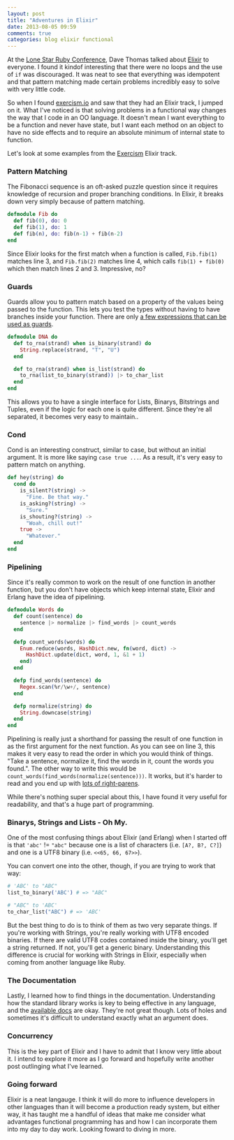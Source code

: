 ```yaml
---
layout: post
title: "Adventures in Elixir"
date: 2013-08-05 09:59
comments: true
categories: blog elixir functional
---
```


At the [Lone Star Ruby Conference](http://lonestarruby.org/), Dave Thomas talked about [Elixir](http://elixir-lang.org) to everyone.  I found it kindof interesting that there were no loops and the use of <code>if</code> was discouraged.  It was neat to see that everything was idempotent and that pattern matching made certain problems incredibly easy to solve with very little code.

So when I found [exercism.io](http://exercism.io/) and saw that they had an Elixir track, I jumped on it. What I've noticed is that solving problems in a functional way changes the way that I code in an OO language.  It doesn't mean I want everything to be a function and never have state, but I want each method on an object to have no side effects and to require an absolute minimum of internal state to function.  

Let's look at some examples from the [Exercism](http://exercism.io) Elixir track.

### Pattern Matching

The Fibonacci sequence is an oft-asked puzzle question since it requires knowledge of recursion and proper branching conditions.  In Elixir, it breaks down very simply because of pattern matching.

``` elixir fib.exs
defmodule Fib do
  def fib(0), do: 0
  def fib(1), do: 1
  def fib(n), do: fib(n-1) + fib(n-2)
end
```

Since Elixir looks for the first match when a function is called, <code>Fib.fib(1)</code> matches line 3, and <code>Fib.fib(2)</code> matches line 4, which calls <code>fib(1) + fib(0)</code> which then match lines 2 and 3.  Impressive, no?

### Guards

Guards allow you to pattern match based on a property of the values being passed to the function.  This lets you test the types without having to have branches inside your function.  There are only [a few expressions that can be used as guards](https://gist.github.com/marksim/6156871).   

``` elixir dna.exs
defmodule DNA do
  def to_rna(strand) when is_binary(strand) do
    String.replace(strand, "T", "U")
  end

  def to_rna(strand) when is_list(strand) do
    to_rna(list_to_binary(strand)) |> to_char_list
  end
end
```

This allows you to have a single interface for Lists, Binarys, Bitstrings and Tuples, even if the logic for each one is quite different.  Since they're all separated, it becomes very easy to maintain..

### Cond

Cond is an interesting construct, similar to case, but without an initial argument.  It is more like saying <code>case true ...</code>.  As a result, it's very easy to pattern match on anything.

``` elixir bob.exs
def hey(string) do
  cond do
    is_silent?(string) ->
      "Fine. Be that way."
    is_asking?(string) ->
      "Sure."
    is_shouting?(string) ->
      "Woah, chill out!"
    true ->
      "Whatever."
  end
end
```

### Pipelining

Since it's really common to work on the result of one function in another function, but you don't have objects which keep internal state, Elixir and Erlang have the idea of pipelining.

``` elixir word-count.exs
defmodule Words do
  def count(sentence) do
    sentence |> normalize |> find_words |> count_words
  end

  defp count_words(words) do
    Enum.reduce(words, HashDict.new, fn(word, dict) ->
      HashDict.update(dict, word, 1, &1 + 1)
    end)
  end

  defp find_words(sentence) do
    Regex.scan(%r/\w+/, sentence)
  end

  defp normalize(string) do
    String.downcase(string)
  end
end
```

Pipelining is really just a shorthand for passing the result of one function in as the first argument for the next function.  As you can see on line 3, this makes it very easy to read the order in which you would think of things.  "Take a sentence, normalize it, find the words in it, count the words you found.".  The other way to write this would be <code>count_words(find_words(normalize(sentence)))</code>.  It works, but it's harder to read and you end up with [lots of right-parens](http://stackoverflow.com/a/235790/13968).

While there's nothing super special about this, I have found it very useful for readability, and that's a huge part of programming.

### Binarys, Strings and Lists - Oh My.

One of the most confusing things about Elixir (and Erlang) when I started off is that `'abc'` != `"abc"` because one is a list of characters (i.e. `[A?, B?, C?]`) and one is a UTF8 binary (i.e. `<<65, 66, 67>>`).

You can convert one into the other, though, if you are trying to work that way:

``` elixir convert.exs
# 'ABC' to "ABC"
list_to_binary('ABC') # => "ABC"

# "ABC" to 'ABC'
to_char_list("ABC") # => 'ABC'
```

But the best thing to do is to think of them as two very separate things.  If you're working with Strings, you're really working with UTF8 encoded binaries.  If there are valid UTF8 codes contained inside the binary, you'll get a string returned.  If not, you'll get a generic binary.  Understanding this difference is crucial for working with Strings in Elixir, especially when coming from another language like Ruby.

### The Documentation

Lastly, I learned how to find things in the documentation.  Understanding how the standard library works is key to being effective in any language, and the [available docs](http://elixir-lang.org/docs/stable/) are okay.  They're not great though.  Lots of holes and sometimes it's difficult to understand exactly what an argument does.  

### Concurrency

This is the key part of Elixir and I have to admit that I know very little about it.  I intend to explore it more as I go forward and hopefully write another post outlinging what I've learned.

### Going forward

Elixir is a neat langauge.  I think it will do more to influence developers in other languages than it will become a production ready system, but either way, it has taught me a handful of ideas that make me consider what advantages functional programming has and how I can incorporate them into my day to day work.  Looking foward to diving in more.
